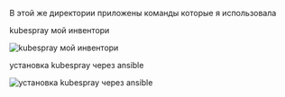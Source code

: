 В этой же директории приложены команды которые я использовала

kubespray мой инвентори

![kubespray мой инвентори](https://github.com/user-attachments/assets/417733d6-19dc-4cc6-8043-31bfeb92087b)

установка kubespray через ansible

![установка kubespray через ansible](https://github.com/user-attachments/assets/51800e46-9edc-406f-aed7-22d55f34a5c8)

